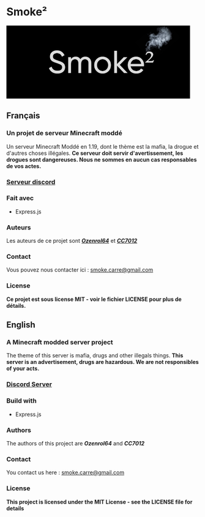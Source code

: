 # Smoke²

<img src="mediumLogo.jpg" width="480">

## Français

### Un projet de serveur Minecraft moddé
Un serveur Minecraft Moddé en 1.19, dont le thème est la mafia, la drogue et d'autres choses illégales. 
**Ce serveur doit servir d'avertissement, les drogues sont dangereuses. Nous ne sommes en aucun cas responsables de vos actes.**

### [Serveur discord](https://discord.gg/6mxuqwU8Q6 "Serveur discord")

### Fait avec
- Express.js

### Auteurs
Les auteurs de ce projet sont ***[Ozenrol64](https://github.com/Ozenrol64)*** et ***[CC7012](https://github.com/CCC7012)***

### Contact
Vous pouvez nous contacter ici : smoke.carre@gmail.com

### License
**Ce projet est sous license MIT - voir le fichier LICENSE pour plus de détails.**

## English

### A Minecraft modded server project
The theme of this server is mafia, drugs and other illegals things. **This server is an advertisement, drugs are hazardous. We are not responsibles of your acts.**

### [Discord Server](https://discord.gg/6mxuqwU8Q6 "Discord server")

### Build with
- Express.js

### Authors
The authors of this project are ***Ozenrol64*** and ***CC7012***

### Contact
You contact us here : smoke.carre@gmail.com

### License
**This project is licensed under the MIT License - see the LICENSE file for details**
